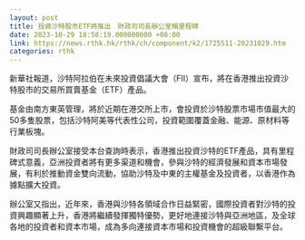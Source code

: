 ```yaml
---
layout: post
title: 投資沙特股市ETF將推出　財政司司長辦公室稱里程碑
date: 2023-10-29 18:58:19.000000000 +08:00
link: https://news.rthk.hk/rthk/ch/component/k2/1725511-20231029.htm
categories: rthk
---
```


新華社報道，沙特阿拉伯在未來投資倡議大會（FII）宣布，將在香港推出投資沙特股市的交易所買賣基金（ETF）產品。

基金由南方東英管理，將於近期在港交所上市，會投資於沙特股票市場市值最大的50多隻股票，包括沙特阿美等代表性公司，投資範圍覆蓋金融、能源、原材料等行業板塊。

財政司司長辦公室接受本台查詢時表示，香港推出投資沙特的ETF產品，具有里程碑式意義，亞洲投資者將有更多渠道和機會，參與沙特的經濟發展和資本市場發展，有利於推動資金雙向流動，協助沙特及中東的主權基金及投資者，以香港作為據點擴大投資。

辦公室又指出，近年來，香港與沙特各領域合作日益緊密，國際投資者對沙特的投資興趣顯著上升，香港將繼續發揮獨特優勢，更好地連接沙特與亞洲地區，及全球各地的投資者和資本市場，成為多向連接資本市場和投資機會的超級聯繫平台。
